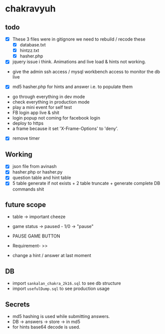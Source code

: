 # chakravyuh

## todo

- [x] These 3 files were in gitignore we need to rebuild / recode these
  - [x] database.txt
  - [x] hintzz.txt
  - [x] hasher.php
- [x] jquery issue i think. Animations and live load & hints not working.
- give the admin ssh access / mysql workbench access to monitor the db live
- [x] md5 hasher.php for hints and answer i.e. to populate them
- go through everything in dev mode
- check everything in production mode
- play a mini event for self test
- FB login app live & shit
- login popup not coming for facebook login
- deploy to https
- a frame because it set 'X-Frame-Options' to 'deny'.
- [x] remove timer

## Working

- [x] json file from avinash
- [x] hasher.php or hasher.py
- [x] question table and hint table
- [x] 5 table generate if not exists + 2 table truncate + generate complete DB commands shit

## future scope

- table -> important cheeze
- game status -> paused - 1/0 -> "pause"
- PAUSE GAME BUTTON

- Requirement- >>
- change a hint / answer at last moment

## DB

- import `sankalan_chakra_2k16.sql` to see db structure
- import `usefulDump.sql` to see production usage

## Secrets

- md5 hashing is used while submitting answers.
- DB -> answers -> store -> in md5
- for hints base64 decode is used.
